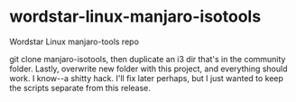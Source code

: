 # wordstar-linux-manjaro-isotools
Wordstar Linux manjaro-tools repo

git clone manjaro-isotools, then duplicate an i3 dir that's in the community folder. 
Lastly, overwrite new folder with this project, and everything should work. I know--a shitty hack.
I'll fix later perhaps, but I just wanted to keep the scripts separate from this release.
